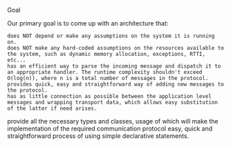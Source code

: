 Goal

Our primary goal is to come up with an architecture that:

    does NOT depend or make any assumptions on the system it is running on.
    does NOT make any hard-coded assumptions on the resources available to the system, such as dynamic memory allocation, exceptions, RTTI, etc...
    has an efficient way to parse the incoming message and dispatch it to an appropriate handler. The runtime complexity shouldn't exceed O(log(n)), where n is a total number of messages in the protocol.
    provides quick, easy and straightforward way of adding new messages to the protocol.
    has as little connection as possible between the application level messages and wrapping transport data, which allows easy substitution of the latter if need arises.

 provide all the necessary types and classes, usage of which will make the implementation of the required communication protocol easy, quick and straightforward process of using simple declarative statements. 
